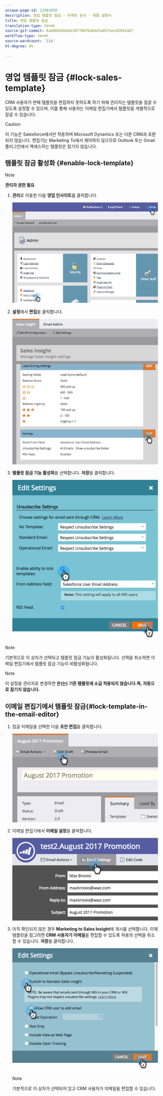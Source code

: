 ```yaml
---
unique-page-id: 12981050
description: 영업 템플릿 잠금 - 마케팅 문서 - 제품 설명서
title: 영업 템플릿 잠금
translation-type: tm+mt
source-git-commit: 6ae882dddda220f7067babbe5a057eec82601abf
workflow-type: tm+mt
source-wordcount: '214'
ht-degree: 0%

---
```



# 영업 템플릿 잠금 {#lock-sales-template}

CRM 사용자가 판매 템플릿을 편집하지 못하도록 하기 위해 관리자는 템플릿을 잠글 수 있도록 설정할 수 있으며, 이를 통해 사용자는 이메일 편집기에서 템플릿을 개별적으로 잠글 수 있습니다.

>[!CAUTION]
>
>이 기능은 Salesforce에서만 작동하며 Microsoft Dynamics 또는 다른 CRM과 호환되지 않습니다. 편집기는 Marketing To에서 제어하지 않으므로 Outlook 또는 Gmail 플러그인에서 액세스하는 템플릿은 잠기지 않습니다.

## 템플릿 잠금 활성화 {#enable-lock-template}

>[!NOTE]
>
>**관리자 권한 필요**

1. **관리**&#x200B;로 이동한 다음 **영업 인사이트**&#x200B;를 클릭합니다.

   ![](assets/1.png)

1. **설정**&#x200B;에서 **편집**&#x200B;을 클릭합니다.

   ![](assets/2.png)

1. **템플릿 잠금 기능 활성화**&#x200B;을 선택합니다. **저장**&#x200B;을 클릭합니다.

   ![](assets/image2017-10-9-8-3a19-3a45.png)

>[!NOTE]
>
>기본적으로 이 상자가 선택되고 템플릿 잠금 기능이 활성화됩니다. 선택을 취소하면 이메일 편집기에서 템플릿 잠금 기능이 비활성화됩니다.

>[!NOTE]
>
>이 설정을 관리자로 변경하면 **은(는) 기존 템플릿에 소급 적용되지 않습니다.즉, 자동으로 잠기지 않습니다.**

## 이메일 편집기에서 템플릿 잠금{#lock-template-in-the-email-editor}

1. 잠글 이메일을 선택한 다음 **초안 편집**&#x200B;을 클릭합니다.

   ![](assets/5.png)

1. 이메일 편집기에서 **이메일 설정**&#x200B;을 클릭합니다.

   ![](assets/6.png)

1. 아직 확인되지 않은 경우 **Marketing to Sales Insight**&#x200B;에 게시를 선택합니다. 이제 템플릿을 잠그려면 **CRM 사용자가 이메일**&#x200B;을 편집할 수 있도록 허용의 선택을 취소할 수 있습니다. **저장**&#x200B;을 클릭합니다.

   ![](assets/7.png)

   >[!NOTE]
   >
   >기본적으로 이 상자가 선택되어 있고 CRM 사용자가 이메일을 편집할 수 있습니다.

